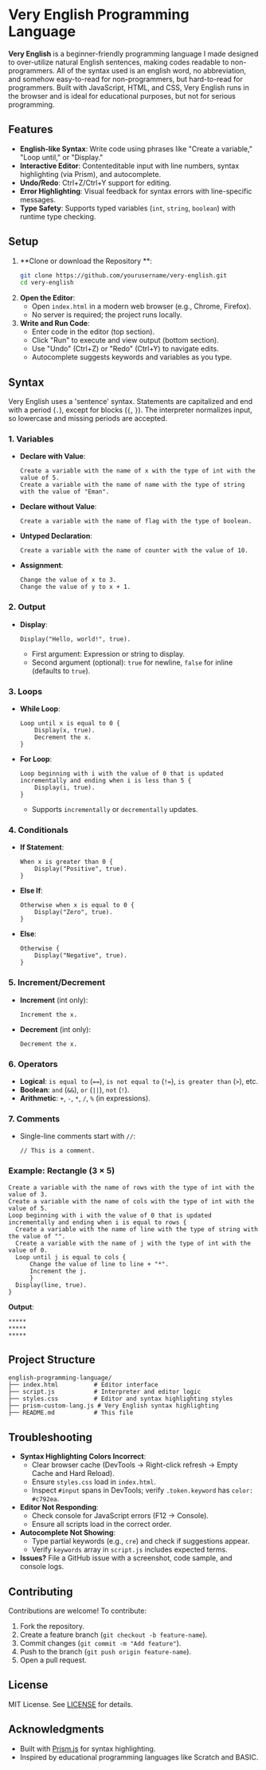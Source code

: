 # Very English Programming Language

**Very English** is a beginner-friendly programming language I made designed to over-utilize natural English sentences, making codes readable to non-programmers. All of the syntax used is an english word, no abbreviation, and somehow easy-to-read for non-programmers, but hard-to-read for programmers. Built with JavaScript, HTML, and CSS, Very English runs in the browser and is ideal for educational purposes, but not for serious programming.

## Features
- **English-like Syntax**: Write code using phrases like "Create a variable," "Loop until," or "Display."
- **Interactive Editor**: Contenteditable input with line numbers, syntax highlighting (via Prism), and autocomplete.
- **Undo/Redo**: Ctrl+Z/Ctrl+Y support for editing.
- **Error Highlighting**: Visual feedback for syntax errors with line-specific messages.
- **Type Safety**: Supports typed variables (`int`, `string`, `boolean`) with runtime type checking.

## Setup
1. **Clone or download the Repository **:
   ```bash
   git clone https://github.com/yourusername/very-english.git
   cd very-english
   ```
2. **Open the Editor**:
   - Open `index.html` in a modern web browser (e.g., Chrome, Firefox).
   - No server is required; the project runs locally.
3. **Write and Run Code**:
   - Enter code in the editor (top section).
   - Click "Run" to execute and view output (bottom section).
   - Use "Undo" (Ctrl+Z) or "Redo" (Ctrl+Y) to navigate edits.
   - Autocomplete suggests keywords and variables as you type.

## Syntax
Very English uses a 'sentence' syntax. Statements are capitalized and end with a period (`.`), except for blocks (`{`, `}`). The interpreter normalizes input, so lowercase and missing periods are accepted.

### 1. Variables
- **Declare with Value**:
  ```input
  Create a variable with the name of x with the type of int with the value of 5.
  Create a variable with the name of name with the type of string with the value of "Eman".
  ```
- **Declare without Value**:
  ```input
  Create a variable with the name of flag with the type of boolean.
  ```
- **Untyped Declaration**:
  ```input
  Create a variable with the name of counter with the value of 10.
  ```
- **Assignment**:
  ```input
  Change the value of x to 3.
  Change the value of y to x + 1.
  ```

### 2. Output
- **Display**:
  ```input
  Display("Hello, world!", true).
  ```
  - First argument: Expression or string to display.
  - Second argument (optional): `true` for newline, `false` for inline (defaults to `true`).

### 3. Loops
- **While Loop**:
  ```input
  Loop until x is equal to 0 {
      Display(x, true).
      Decrement the x.
  }
  ```
- **For Loop**:
  ```input
  Loop beginning with i with the value of 0 that is updated incrementally and ending when i is less than 5 {
      Display(i, true).
  }
  ```
  - Supports `incrementally` or `decrementally` updates.

### 4. Conditionals
- **If Statement**:
  ```input
  When x is greater than 0 {
      Display("Positive", true).
  }
  ```
- **Else If**:
  ```input
  Otherwise when x is equal to 0 {
      Display("Zero", true).
  }
  ```
- **Else**:
  ```input
  Otherwise {
      Display("Negative", true).
  }
  ```

### 5. Increment/Decrement
- **Increment** (int only):
  ```input
  Increment the x.
  ```
- **Decrement** (int only):
  ```input
  Decrement the x.
  ```

### 6. Operators
- **Logical**: `is equal to` (`==`), `is not equal to` (`!=`), `is greater than` (`>`), etc.
- **Boolean**: `and` (`&&`), `or` (`||`), `not` (`!`).
- **Arithmetic**: `+`, `-`, `*`, `/`, `%` (in expressions).

### 7. Comments
- Single-line comments start with `//`:
  ```input
  // This is a comment.
  ```

### Example: Rectangle (3 × 5)
  ```input
Create a variable with the name of rows with the type of int with the value of 3.
Create a variable with the name of cols with the type of int with the value of 5.
Loop beginning with i with the value of 0 that is updated incrementally and ending when i is equal to rows {
    Create a variable with the name of line with the type of string with the value of "".
    Create a variable with the name of j with the type of int with the value of 0.
    Loop until j is equal to cols {
        Change the value of line to line + "*".
        Increment the j.
        }
    Display(line, true).
}
```
**Output**:
```
*****
*****
*****
```

## Project Structure
```
english-programming-language/
├── index.html          # Editor interface
├── script.js           # Interpreter and editor logic
├── styles.css          # Editor and syntax highlighting styles
├── prism-custom-lang.js # Very English syntax highlighting
├── README.md           # This file
```

## Troubleshooting
- **Syntax Highlighting Colors Incorrect**:
  - Clear browser cache (DevTools → Right-click refresh → Empty Cache and Hard Reload).
  - Ensure `styles.css` load in `index.html`.
  - Inspect `#input` spans in DevTools; verify `.token.keyword` has `color: #c792ea`.
- **Editor Not Responding**:
  - Check console for JavaScript errors (F12 → Console).
  - Ensure all scripts load in the correct order.
- **Autocomplete Not Showing**:
  - Type partial keywords (e.g., `cre`) and check if suggestions appear.
  - Verify `keywords` array in `script.js` includes expected terms.
- **Issues?** File a GitHub issue with a screenshot, code sample, and console logs.

## Contributing
Contributions are welcome! To contribute:
1. Fork the repository.
2. Create a feature branch (`git checkout -b feature-name`).
3. Commit changes (`git commit -m "Add feature"`).
4. Push to the branch (`git push origin feature-name`).
5. Open a pull request.

## License
MIT License. See [LICENSE](LICENSE) for details.

## Acknowledgments
- Built with [Prism.js](https://prismjs.com) for syntax highlighting.
- Inspired by educational programming languages like Scratch and BASIC.